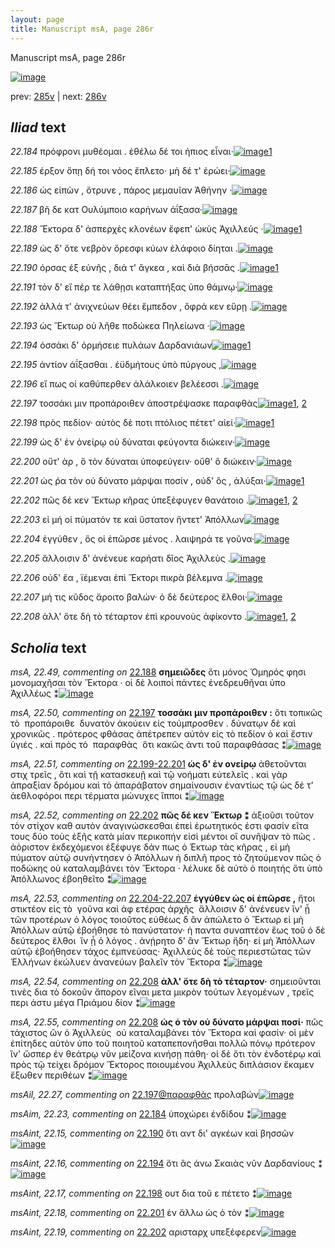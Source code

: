 ```yaml
---
layout: page
title: Manuscript msA, page 286r
---
```


Manuscript msA, page 286r

[![image](http://www.homermultitext.org/iipsrv?OBJ=IIP,1.0&FIF=/project/homer/pyramidal/deepzoom/hmt/vaimg/2017a/VA286RN_0456.tif&WID=100&CVT=JPEG)](http://www.homermultitext.org/ict2/?urn=urn:cite2:hmt:vaimg.2017a:VA286RN_0456)

prev:  [285v](../285v/) | next:  [286v](../286v/)

## *Iliad* text

*22.184* <a id="22.184"/> πρόφρονι μυθέομαι . ἐθέλω δέ τοι ήπιος εἶναι·[![image](http://www.homermultitext.org/iipsrv?OBJ=IIP,1.0&FIF=/project/homer/pyramidal/deepzoom/hmt/vaimg/2017a/VA286RN_0456.tif&RGN=0.1938,0.1988,0.4304,0.02988&WID=1000&CVT=JPEG)](http://www.homermultitext.org/ict2/?urn=urn:cite2:hmt:vaimg.2017a:VA286RN_0456@0.1938,0.1988,0.4304,0.02988)[1](#msAim_22.23)

*22.185* <a id="22.185"/> έρξον ὅπῃ δή τοι νόος ἔπλετο· μὴ δέ τ' ἐρώει·[![image](http://www.homermultitext.org/iipsrv?OBJ=IIP,1.0&FIF=/project/homer/pyramidal/deepzoom/hmt/vaimg/2017a/VA286RN_0456.tif&RGN=0.2185,0.2243,0.3935,0.02476&WID=1000&CVT=JPEG)](http://www.homermultitext.org/ict2/?urn=urn:cite2:hmt:vaimg.2017a:VA286RN_0456@0.2185,0.2243,0.3935,0.02476)

*22.186* <a id="22.186"/> ὡς εἰπὼν , ὄτρυνε , πάρος μεμαυῖαν Ἀθήνην ·[![image](http://www.homermultitext.org/iipsrv?OBJ=IIP,1.0&FIF=/project/homer/pyramidal/deepzoom/hmt/vaimg/2017a/VA286RN_0456.tif&RGN=0.2082,0.2443,0.4112,0.02407&WID=1000&CVT=JPEG)](http://www.homermultitext.org/ict2/?urn=urn:cite2:hmt:vaimg.2017a:VA286RN_0456@0.2082,0.2443,0.4112,0.02407)

*22.187* <a id="22.187"/> βῆ δε κατ Ουλύμποιο καρήνων ἀΐξασα·[![image](http://www.homermultitext.org/iipsrv?OBJ=IIP,1.0&FIF=/project/homer/pyramidal/deepzoom/hmt/vaimg/2017a/VA286RN_0456.tif&RGN=0.2227,0.2638,0.3524,0.02476&WID=1000&CVT=JPEG)](http://www.homermultitext.org/ict2/?urn=urn:cite2:hmt:vaimg.2017a:VA286RN_0456@0.2227,0.2638,0.3524,0.02476)

*22.188* <a id="22.188"/> Ἕκτορα δ' ἀσπερχὲς κλονέων ἔφεπ' ὠκὺς Ἀχιλλεύς ·[![image](http://www.homermultitext.org/iipsrv?OBJ=IIP,1.0&FIF=/project/homer/pyramidal/deepzoom/hmt/vaimg/2017a/VA286RN_0456.tif&RGN=0.2235,0.2806,0.4178,0.02780&WID=1000&CVT=JPEG)](http://www.homermultitext.org/ict2/?urn=urn:cite2:hmt:vaimg.2017a:VA286RN_0456@0.2235,0.2806,0.4178,0.02780)[1](#msA_22.49)

*22.189* <a id="22.189"/> ὡς δ' ὅτε νεβρὸν ὄρεσφι κύων ἐλάφοιο δίηται .[![image](http://www.homermultitext.org/iipsrv?OBJ=IIP,1.0&FIF=/project/homer/pyramidal/deepzoom/hmt/vaimg/2017a/VA286RN_0456.tif&RGN=0.2187,0.3007,0.4018,0.02476&WID=1000&CVT=JPEG)](http://www.homermultitext.org/ict2/?urn=urn:cite2:hmt:vaimg.2017a:VA286RN_0456@0.2187,0.3007,0.4018,0.02476)

*22.190* <a id="22.190"/> όρσας ἐξ εὐνῆς , διά τ' ἄγκεα , καὶ διὰ βήσσᾱς .[![image](http://www.homermultitext.org/iipsrv?OBJ=IIP,1.0&FIF=/project/homer/pyramidal/deepzoom/hmt/vaimg/2017a/VA286RN_0456.tif&RGN=0.2049,0.3202,0.4018,0.02462&WID=1000&CVT=JPEG)](http://www.homermultitext.org/ict2/?urn=urn:cite2:hmt:vaimg.2017a:VA286RN_0456@0.2049,0.3202,0.4018,0.02462)[1](#msAint_22.15)

*22.191* <a id="22.191"/> τὸν δ' εἴ πέρ τε λάθῃσι καταπτήξας ὑπο θάμνῳ·[![image](http://www.homermultitext.org/iipsrv?OBJ=IIP,1.0&FIF=/project/homer/pyramidal/deepzoom/hmt/vaimg/2017a/VA286RN_0456.tif&RGN=0.2117,0.3407,0.4320,0.02254&WID=1000&CVT=JPEG)](http://www.homermultitext.org/ict2/?urn=urn:cite2:hmt:vaimg.2017a:VA286RN_0456@0.2117,0.3407,0.4320,0.02254)

*22.192* <a id="22.192"/> ἀλλά τ' ἀνιχνεύων θέει ἔμπεδον , ὄφρά κεν εὕρῃ .[![image](http://www.homermultitext.org/iipsrv?OBJ=IIP,1.0&FIF=/project/homer/pyramidal/deepzoom/hmt/vaimg/2017a/VA286RN_0456.tif&RGN=0.2157,0.3596,0.4254,0.02310&WID=1000&CVT=JPEG)](http://www.homermultitext.org/ict2/?urn=urn:cite2:hmt:vaimg.2017a:VA286RN_0456@0.2157,0.3596,0.4254,0.02310)

*22.193* <a id="22.193"/> ὡς Ἕκτωρ οὐ λῆθε ποδώκεα Πηλείωνα ·[![image](http://www.homermultitext.org/iipsrv?OBJ=IIP,1.0&FIF=/project/homer/pyramidal/deepzoom/hmt/vaimg/2017a/VA286RN_0456.tif&RGN=0.2144,0.3768,0.3740,0.02310&WID=1000&CVT=JPEG)](http://www.homermultitext.org/ict2/?urn=urn:cite2:hmt:vaimg.2017a:VA286RN_0456@0.2144,0.3768,0.3740,0.02310)

*22.194* <a id="22.194"/> ὁσσάκι δ' ὁρμήσειε πυλάων Δαρδανιάων[![image](http://www.homermultitext.org/iipsrv?OBJ=IIP,1.0&FIF=/project/homer/pyramidal/deepzoom/hmt/vaimg/2017a/VA286RN_0456.tif&RGN=0.2203,0.3964,0.3716,0.01992&WID=1000&CVT=JPEG)](http://www.homermultitext.org/ict2/?urn=urn:cite2:hmt:vaimg.2017a:VA286RN_0456@0.2203,0.3964,0.3716,0.01992)[1](#msAint_22.16)

*22.195* <a id="22.195"/> ἀντίον ἀΐξασθαι . ἐϋδμήτους ὑπὸ πύργους ,[![image](http://www.homermultitext.org/iipsrv?OBJ=IIP,1.0&FIF=/project/homer/pyramidal/deepzoom/hmt/vaimg/2017a/VA286RN_0456.tif&RGN=0.2176,0.4120,0.3657,0.02462&WID=1000&CVT=JPEG)](http://www.homermultitext.org/ict2/?urn=urn:cite2:hmt:vaimg.2017a:VA286RN_0456@0.2176,0.4120,0.3657,0.02462)

*22.196* <a id="22.196"/> εἴ πως οἱ καθύπερθεν ἀλάλκοιεν βελέεσσι .[![image](http://www.homermultitext.org/iipsrv?OBJ=IIP,1.0&FIF=/project/homer/pyramidal/deepzoom/hmt/vaimg/2017a/VA286RN_0456.tif&RGN=0.2181,0.4320,0.3832,0.02462&WID=1000&CVT=JPEG)](http://www.homermultitext.org/ict2/?urn=urn:cite2:hmt:vaimg.2017a:VA286RN_0456@0.2181,0.4320,0.3832,0.02462)

*22.197* <a id="22.197"/> τοσσάκι μιν προπάροιθεν ἀποστρέψασκε παραφθὰς[![image](http://www.homermultitext.org/iipsrv?OBJ=IIP,1.0&FIF=/project/homer/pyramidal/deepzoom/hmt/vaimg/2017a/VA286RN_0456.tif&RGN=0.1975,0.4476,0.4436,0.02794&WID=1000&CVT=JPEG)](http://www.homermultitext.org/ict2/?urn=urn:cite2:hmt:vaimg.2017a:VA286RN_0456@0.1975,0.4476,0.4436,0.02794)[1](#msA_22.50), [2](#msAil_22.27)

*22.198* <a id="22.198"/> πρὸς πεδίον· αὐτὸς δὲ ποτι πτόλιος πέτετ' αἰεί·[![image](http://www.homermultitext.org/iipsrv?OBJ=IIP,1.0&FIF=/project/homer/pyramidal/deepzoom/hmt/vaimg/2017a/VA286RN_0456.tif&RGN=0.2078,0.4698,0.3898,0.02310&WID=1000&CVT=JPEG)](http://www.homermultitext.org/ict2/?urn=urn:cite2:hmt:vaimg.2017a:VA286RN_0456@0.2078,0.4698,0.3898,0.02310)[1](#msAint_22.17)

*22.199* <a id="22.199"/> ὡς δ' ἐν ὀνείρῳ οὐ δύναται φεύγοντα διώκειν·[![image](http://www.homermultitext.org/iipsrv?OBJ=IIP,1.0&FIF=/project/homer/pyramidal/deepzoom/hmt/vaimg/2017a/VA286RN_0456.tif&RGN=0.1743,0.4880,0.4226,0.02227&WID=1000&CVT=JPEG)](http://www.homermultitext.org/ict2/?urn=urn:cite2:hmt:vaimg.2017a:VA286RN_0456@0.1743,0.4880,0.4226,0.02227)

*22.200* <a id="22.200"/> οὔτ' ὰρ , ὃ τὸν δύναται ὑποφεύγειν· οὔθ' ὃ διώκειν·[![image](http://www.homermultitext.org/iipsrv?OBJ=IIP,1.0&FIF=/project/homer/pyramidal/deepzoom/hmt/vaimg/2017a/VA286RN_0456.tif&RGN=0.1746,0.5072,0.4558,0.02158&WID=1000&CVT=JPEG)](http://www.homermultitext.org/ict2/?urn=urn:cite2:hmt:vaimg.2017a:VA286RN_0456@0.1746,0.5072,0.4558,0.02158)

*22.201* <a id="22.201"/> ὡς ῥα τὸν οὐ δύνατο μάρψαι ποσίν , οὐδ' ὃς , ἀλύξαι·[![image](http://www.homermultitext.org/iipsrv?OBJ=IIP,1.0&FIF=/project/homer/pyramidal/deepzoom/hmt/vaimg/2017a/VA286RN_0456.tif&RGN=0.1778,0.5263,0.4558,0.02434&WID=1000&CVT=JPEG)](http://www.homermultitext.org/ict2/?urn=urn:cite2:hmt:vaimg.2017a:VA286RN_0456@0.1778,0.5263,0.4558,0.02434)[1](#msAint_22.18)

*22.202* <a id="22.202"/> πῶς δέ κεν Ἕκτωρ κῆρας ὑπεξέφυγεν θανάτοιο .[![image](http://www.homermultitext.org/iipsrv?OBJ=IIP,1.0&FIF=/project/homer/pyramidal/deepzoom/hmt/vaimg/2017a/VA286RN_0456.tif&RGN=0.2027,0.5429,0.4226,0.02434&WID=1000&CVT=JPEG)](http://www.homermultitext.org/ict2/?urn=urn:cite2:hmt:vaimg.2017a:VA286RN_0456@0.2027,0.5429,0.4226,0.02434)[1](#msAint_22.19), [2](#msA_22.52)

*22.203* <a id="22.203"/> εἰ μή οἱ πύματόν τε καὶ ὕστατον ἤντετ' Ἀπόλλων[![image](http://www.homermultitext.org/iipsrv?OBJ=IIP,1.0&FIF=/project/homer/pyramidal/deepzoom/hmt/vaimg/2017a/VA286RN_0456.tif&RGN=0.2106,0.5631,0.3943,0.02227&WID=1000&CVT=JPEG)](http://www.homermultitext.org/ict2/?urn=urn:cite2:hmt:vaimg.2017a:VA286RN_0456@0.2106,0.5631,0.3943,0.02227)

*22.204* <a id="22.204"/> ἐγγύθεν , ὅς οἱ ἐπῶρσε μένος . λαιψηρά τε γοῦνα·[![image](http://www.homermultitext.org/iipsrv?OBJ=IIP,1.0&FIF=/project/homer/pyramidal/deepzoom/hmt/vaimg/2017a/VA286RN_0456.tif&RGN=0.2089,0.5820,0.4099,0.02434&WID=1000&CVT=JPEG)](http://www.homermultitext.org/ict2/?urn=urn:cite2:hmt:vaimg.2017a:VA286RN_0456@0.2089,0.5820,0.4099,0.02434)

*22.205* <a id="22.205"/> ἄλλοισιν δ' ἀνένευε καρήατι δῖος Ἀχιλλεὺς .[![image](http://www.homermultitext.org/iipsrv?OBJ=IIP,1.0&FIF=/project/homer/pyramidal/deepzoom/hmt/vaimg/2017a/VA286RN_0456.tif&RGN=0.2085,0.6018,0.3998,0.02462&WID=1000&CVT=JPEG)](http://www.homermultitext.org/ict2/?urn=urn:cite2:hmt:vaimg.2017a:VA286RN_0456@0.2085,0.6018,0.3998,0.02462)

*22.206* <a id="22.206"/> οὐδ' ἔα , ϊέμεναι ἐπὶ Ἕκτορι πικρὰ βέλεμνα .[![image](http://www.homermultitext.org/iipsrv?OBJ=IIP,1.0&FIF=/project/homer/pyramidal/deepzoom/hmt/vaimg/2017a/VA286RN_0456.tif&RGN=0.2082,0.6202,0.4099,0.02462&WID=1000&CVT=JPEG)](http://www.homermultitext.org/ict2/?urn=urn:cite2:hmt:vaimg.2017a:VA286RN_0456@0.2082,0.6202,0.4099,0.02462)

*22.207* <a id="22.207"/> μή τις κῦδος ἄροιτο βαλών· ὁ δὲ δεύτερος ἔλθοι·[![image](http://www.homermultitext.org/iipsrv?OBJ=IIP,1.0&FIF=/project/homer/pyramidal/deepzoom/hmt/vaimg/2017a/VA286RN_0456.tif&RGN=0.2071,0.6398,0.4099,0.02254&WID=1000&CVT=JPEG)](http://www.homermultitext.org/ict2/?urn=urn:cite2:hmt:vaimg.2017a:VA286RN_0456@0.2071,0.6398,0.4099,0.02254)

*22.208* <a id="22.208"/> ἀλλ' ὅτε δὴ τὸ τέταρτον ἐπὶ κρουνοὺς ἀφίκοντο .[![image](http://www.homermultitext.org/iipsrv?OBJ=IIP,1.0&FIF=/project/homer/pyramidal/deepzoom/hmt/vaimg/2017a/VA286RN_0456.tif&RGN=0.1927,0.6575,0.4259,0.02448&WID=1000&CVT=JPEG)](http://www.homermultitext.org/ict2/?urn=urn:cite2:hmt:vaimg.2017a:VA286RN_0456@0.1927,0.6575,0.4259,0.02448)[1](#msA_22.54), [2](#msA_22.55)

## *Scholia* text

*msA, 22.49, commenting on* [22.188](#22.188)  <a id="msA_22.49"/> **σημειῶδες** ὅτι μόνος Ὁμηρός φησι μονομαχῆσαι τὸν Ἕκτορα · οἱ δὲ λοιποὶ πάντες ἐνεδρευθῆναι ὑπο Ἀχιλλέως ⁑[![image](http://www.homermultitext.org/iipsrv?OBJ=IIP,1.0&FIF=/project/homer/pyramidal/deepzoom/hmt/vaimg/2017a/VA286RN_0456.tif&RGN=0.6398,0.2746,0.1877,0.05297&WID=1000&CVT=JPEG)](http://www.homermultitext.org/ict2/?urn=urn:cite2:hmt:vaimg.2017a:VA286RN_0456@0.6398,0.2746,0.1877,0.05297)

*msA, 22.50, commenting on* [22.197](#22.197)  <a id="msA_22.50"/> **τοσσάκι μιν προπάροιθεν :** ὅτι τοπικῶς τὸ  προπάροιθε  δυνατὸν ἀκούειν εἰς τούμπροσθεν . δύνατῳν δὲ καὶ χρονικῶς . πρότερος φθάσας ἀπέτρεπεν αὐτὸν εἰς τὸ πεδίον ὁ καὶ ἔστιν ὑγιές . καὶ πρὸς τὸ  παραφθὰς  ὅτι κακῶς ἀντι τοῦ παραφθάσας ⁑[![image](http://www.homermultitext.org/iipsrv?OBJ=IIP,1.0&FIF=/project/homer/pyramidal/deepzoom/hmt/vaimg/2017a/VA286RN_0456.tif&RGN=0.6404,0.3267,0.1962,0.08396&WID=1000&CVT=JPEG)](http://www.homermultitext.org/ict2/?urn=urn:cite2:hmt:vaimg.2017a:VA286RN_0456@0.6404,0.3267,0.1962,0.08396)

*msA, 22.51, commenting on* [22.199-22.201](#22.199-22.201)  <a id="msA_22.51"/> **ὡς δ' ἐν oνείρῳ** ἀθετοῦνται στιχ τρεῖς , ὅτι καὶ τῇ κατασκευῇ καὶ τῷ νοήματι εὐτελεῖς . καὶ γὰρ ἀπραξίαν δρόμου καὶ τὸ ἀπαράβατον σημαίνουσιν ἐναντίως τῷ ὡς δέ τ' ἀεθλοφόροι περι τέρματα μώνυχες ἵπποι ⁑[![image](http://www.homermultitext.org/iipsrv?OBJ=IIP,1.0&FIF=/project/homer/pyramidal/deepzoom/hmt/vaimg/2017a/VA286RN_0456.tif&RGN=0.6116,0.4055,0.2467,0.07538&WID=1000&CVT=JPEG)](http://www.homermultitext.org/ict2/?urn=urn:cite2:hmt:vaimg.2017a:VA286RN_0456@0.6116,0.4055,0.2467,0.07538)

*msA, 22.52, commenting on* [22.202](#22.202)  <a id="msA_22.52"/> **πῶς δέ κεν Ἕκτωρ ⁑** ἀξιοῦσι τοῦτον τὸν στίχον καθ αυτὸν ἀναγινώσκεσθαι ἐπεὶ ἐρωτητικός ἐστι φασίν εῖτα τους δύο τοὺς ἑξῆς κατὰ μίαν περικοπήν εἰσὶ μέντοι οἳ συνῆψαν τὸ πῶς . ἀόριστον ἐκδεχόμενοι ἐξέφυγε δάν πως ὁ Έκτωρ τὰς κῆρας , εἰ μὴ πύματον αὐτῷ συνήντησεν ὁ Ἀπόλλων ἡ διπλῆ προς τὸ ζητούμενον πῶς ὁ ποδώκης οὐ καταλαμβάνει τὸν Ἔκτορα · λέλυκε δὲ αὐτὸ ὁ ποιητής ὅτι ὑπὸ Ἀπόλλωνος ἐβοηθεῖτο ⁑[![image](http://www.homermultitext.org/iipsrv?OBJ=IIP,1.0&FIF=/project/homer/pyramidal/deepzoom/hmt/vaimg/2017a/VA286RN_0456.tif&RGN=0.6161,0.4784,0.2264,0.1358&WID=1000&CVT=JPEG)](http://www.homermultitext.org/ict2/?urn=urn:cite2:hmt:vaimg.2017a:VA286RN_0456@0.6161,0.4784,0.2264,0.1358)

*msA, 22.53, commenting on* [22.204-22.207](#22.204-22.207)  <a id="msA_22.53"/> **ἐγγύθεν ὡς οἱ ἐπῶρσε ,** ἤτοι στικτέον εἰς τὸ  γοῦνα καὶ ἀφ ετέρας ἀρχῆς  ἄλλοισιν δ' ἀνένευεν ἵν' ᾗ τῶν προτέρων ὁ λόγος τοιοῦτος εὐθέως δ ἂν ἀπώλετο ὁ Ἕκτωρ εἰ μὴ Ἀπόλλων αὐτῷ ἐβοήθησε τὸ πανύστατον· ἠ παντα συναπτέον ἕως τοῦ ὁ δὲ δεύτερος ἔλθοι  ἵν ᾗ ὁ λόγος . ἀνῄρητο δ' ἂν Ἕκτωρ ἤδη· εἰ μὴ Ἀπόλλων αὐτῷ ἐβοήθησεν τάχος ἐμπνεύσας· Ἀχιλλεὺς δὲ τοὺς περιεστῶτας τῶν Ἑλλήνων ἐκώλυεν ἀνανεύων βαλεῖν τὸν Ἕκτορα ⁑[![image](http://www.homermultitext.org/iipsrv?OBJ=IIP,1.0&FIF=/project/homer/pyramidal/deepzoom/hmt/vaimg/2017a/VA286RN_0456.tif&RGN=0.1986,0.6122,0.6310,0.1140&WID=1000&CVT=JPEG)](http://www.homermultitext.org/ict2/?urn=urn:cite2:hmt:vaimg.2017a:VA286RN_0456@0.1986,0.6122,0.6310,0.1140)

*msA, 22.54, commenting on* [22.208](#22.208)  <a id="msA_22.54"/> **ἀλλ' ὅτε δὴ τὸ τέταρτον·** σημειοῦνται τινὲς δια τὸ δοκοῦν ἄπορον εῖναι μετα μικρὸν τούτων λεγομένων , τρεῖς περι άστυ μέγα Πριάμου δίον ⁑[![image](http://www.homermultitext.org/iipsrv?OBJ=IIP,1.0&FIF=/project/homer/pyramidal/deepzoom/hmt/vaimg/2017a/VA286RN_0456.tif&RGN=0.1984,0.7102,0.6234,0.03071&WID=1000&CVT=JPEG)](http://www.homermultitext.org/ict2/?urn=urn:cite2:hmt:vaimg.2017a:VA286RN_0456@0.1984,0.7102,0.6234,0.03071)

*msA, 22.55, commenting on* [22.208](#22.208)  <a id="msA_22.55"/> **ὡς ὁ τὸν οὐ δύνατο μάρψαι ποσί·** πῶς τάχιστος ὢν ὁ Ἀχιλλεὺς  οὐ καταλαμβάνει τὸν Ἕκτορα καὶ φασίν· οἱ μὲν ἐπίτηδες αὐτὸν ὑπο τοῦ ποιητοῦ καταπεπονῆσθαι πολλῶ πόνῳ πρότερον ἵν' ὥσπερ ἐν θεάτρῳ νῦν μείζονα κινήσῃ πάθη· οἱ δὲ ὅτι τὸν ἐνδοτέρῳ καὶ πρὸς τῷ τείχει δρόμον Ἕκτορος ποιουμένου Ἀχιλλεὺς διπλάσιον ἔκαμεν ἔξωθεν περιθέων ⁑[![image](http://www.homermultitext.org/iipsrv?OBJ=IIP,1.0&FIF=/project/homer/pyramidal/deepzoom/hmt/vaimg/2017a/VA286RN_0456.tif&RGN=0.1992,0.7257,0.6336,0.05408&WID=1000&CVT=JPEG)](http://www.homermultitext.org/ict2/?urn=urn:cite2:hmt:vaimg.2017a:VA286RN_0456@0.1992,0.7257,0.6336,0.05408)

*msAil, 22.27, commenting on* [22.197@παραφθὰς](#22.197@παραφθὰς)  <a id="msAil_22.27"/> προλαβών[![image](http://www.homermultitext.org/iipsrv?OBJ=IIP,1.0&FIF=/project/homer/pyramidal/deepzoom/hmt/vaimg/2017a/VA286RN_0456.tif&RGN=0.5884,0.4474,0.03887,0.01217&WID=1000&CVT=JPEG)](http://www.homermultitext.org/ict2/?urn=urn:cite2:hmt:vaimg.2017a:VA286RN_0456@0.5884,0.4474,0.03887,0.01217)

*msAim, 22.23, commenting on* [22.184](#22.184)  <a id="msAim_22.23"/> ὑποχώρει ἐνδίδου ⁑[![image](http://www.homermultitext.org/iipsrv?OBJ=IIP,1.0&FIF=/project/homer/pyramidal/deepzoom/hmt/vaimg/2017a/VA286RN_0456.tif&RGN=0.5884,0.4474,0.03887,0.01217&WID=1000&CVT=JPEG)](http://www.homermultitext.org/ict2/?urn=urn:cite2:hmt:vaimg.2017a:VA286RN_0456@0.5884,0.4474,0.03887,0.01217)

*msAint, 22.15, commenting on* [22.190](#22.190)  <a id="msAint_22.15"/> ὅτι αντ δι' αγκέων καὶ βησσῶν[![image](http://www.homermultitext.org/iipsrv?OBJ=IIP,1.0&FIF=/project/homer/pyramidal/deepzoom/hmt/vaimg/2017a/VA286RN_0456.tif&RGN=0.1437,0.3194,0.07498,0.03444&WID=1000&CVT=JPEG)](http://www.homermultitext.org/ict2/?urn=urn:cite2:hmt:vaimg.2017a:VA286RN_0456@0.1437,0.3194,0.07498,0.03444)

*msAint, 22.16, commenting on* [22.194](#22.194)  <a id="msAint_22.16"/> ὅτι ἃς άνω Σκαιὰς νῦν Δαρδανίους ⁑[![image](http://www.homermultitext.org/iipsrv?OBJ=IIP,1.0&FIF=/project/homer/pyramidal/deepzoom/hmt/vaimg/2017a/VA286RN_0456.tif&RGN=0.1376,0.3968,0.08198,0.05588&WID=1000&CVT=JPEG)](http://www.homermultitext.org/ict2/?urn=urn:cite2:hmt:vaimg.2017a:VA286RN_0456@0.1376,0.3968,0.08198,0.05588)

*msAint, 22.17, commenting on* [22.198](#22.198)  <a id="msAint_22.17"/> ουτ δια τοῦ ε πέτετο ⁑[![image](http://www.homermultitext.org/iipsrv?OBJ=IIP,1.0&FIF=/project/homer/pyramidal/deepzoom/hmt/vaimg/2017a/VA286RN_0456.tif&RGN=0.1417,0.4672,0.06595,0.03057&WID=1000&CVT=JPEG)](http://www.homermultitext.org/ict2/?urn=urn:cite2:hmt:vaimg.2017a:VA286RN_0456@0.1417,0.4672,0.06595,0.03057)

*msAint, 22.18, commenting on* [22.201](#22.201)  <a id="msAint_22.18"/> ἐν ἄλλω ὡς ὁ τὸν ⁑[![image](http://www.homermultitext.org/iipsrv?OBJ=IIP,1.0&FIF=/project/homer/pyramidal/deepzoom/hmt/vaimg/2017a/VA286RN_0456.tif&RGN=0.1396,0.5230,0.05803,0.03112&WID=1000&CVT=JPEG)](http://www.homermultitext.org/ict2/?urn=urn:cite2:hmt:vaimg.2017a:VA286RN_0456@0.1396,0.5230,0.05803,0.03112)

*msAint, 22.19, commenting on* [22.202](#22.202)  <a id="msAint_22.19"/> αρισταρχ υπεξέφερεν[![image](http://www.homermultitext.org/iipsrv?OBJ=IIP,1.0&FIF=/project/homer/pyramidal/deepzoom/hmt/vaimg/2017a/VA286RN_0456.tif&RGN=0.1430,0.5501,0.06374,0.01729&WID=1000&CVT=JPEG)](http://www.homermultitext.org/ict2/?urn=urn:cite2:hmt:vaimg.2017a:VA286RN_0456@0.1430,0.5501,0.06374,0.01729)
